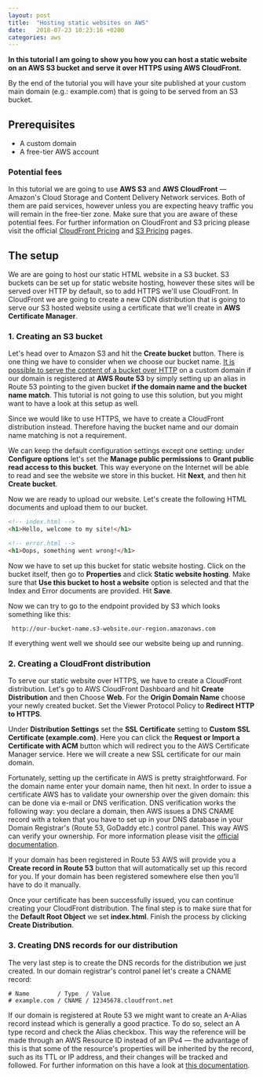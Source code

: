 ```yaml
---
layout: post
title:  "Hosting static websites on AWS"
date:   2018-07-23 10:23:16 +0200
categories: aws
---
```


**In this tutorial I am going to show you how you can host a static website on an AWS S3 bucket and serve it over HTTPS using AWS CloudFront.**

By the end of the tutorial you will have your site published at your custom main domain (e.g.: example.com) that is going to be served from an S3 bucket.

## Prerequisites

- A custom domain
- A free-tier AWS account

### Potential fees

In this tutorial we are going to use **AWS S3** and **AWS CloudFront** — Amazon's Cloud Storage and Content Delivery Network services. Both of them are paid services, however unless you are expecting heavy traffic you will remain in the free-tier zone. Make sure that you are aware of these potential fees. For further information on CloudFront and S3 pricing please visit the official [CloudFront Pricing](https://aws.amazon.com/cloudfront/pricing/) and [S3 Pricing](https://aws.amazon.com/s3/pricing/) pages.

## The setup

We are are going to host our static HTML website in a S3 bucket. S3 buckets can be set up for static website hosting, however these sites will be served over HTTP by default, so to add HTTPS we'll use CloudFront. In CloudFront we are going to create a new CDN distribution that is going to serve our S3 hosted website using a certificate that we'll create in **AWS Certificate Manager**.

### 1. Creating an S3 bucket

Let's head over to Amazon S3 and hit the **Create bucket** button. There is one thing we have to consider when we choose our bucket name. [It is possible to serve the content of a bucket over HTTP](https://docs.aws.amazon.com/Route53/latest/DeveloperGuide/RoutingToS3Bucket.html) on a custom domain if our domain is registered at **AWS Route 53** by simply setting up an alias in Route 53 pointing to the given bucket **if the domain name and the bucket name match**. This tutorial is not going to use this solution, but you might want to have a look at this setup as well.

Since we would like to use HTTPS, we have to create a CloudFront distribution instead. Therefore having the bucket name and our domain name matching is not a requirement.

We can keep the default configuration settings except one setting: under **Configure options** let's set the **Manage public permissions** to **Grant public read access to this bucket**. This way everyone on the Internet will be able to read and see the website we store in this bucket. Hit **Next**, and then hit **Create bucket**.

Now we are ready to upload our website. Let's create the following HTML documents and upload them to our bucket.

```html
<!-- index.html -->
<h1>Hello, welcome to my site!</h1>
```

```html
<!-- error.html -->
<h1>Oops, something went wrong!</h1>
```

Now we have to set up this bucket for static website hosting. Click on the bucket itself, then go to **Properties** and click **Static website hosting**. Make sure that **Use this bucket to host a website** option is selected and that the Index and Error documents are provided. Hit **Save**. 

Now we can try to go to the endpoint provided by S3 which looks something like this:

```
 http://our-bucket-name.s3-website.our-region.amazonaws.com
```

If everything went well we should see our website being up and running.

### 2. Creating a CloudFront distribution

To serve our static website over HTTPS, we have to create a CloudFront distribution. Let's go to AWS CloudFront Dashboard and hit **Create Distribution** and then Choose **Web**. For the **Origin Domain Name** choose your newly created bucket. Set the Viewer Protocol Policy to **Redirect HTTP to HTTPS**. 

Under **Distribution Settings** set the **SSL Certificate** setting to **Custom SSL Certificate (example.com)**. Here you can click the **Request or Import a Certificate with ACM** button which will redirect you to the AWS Certificate Manager service. Here we will create a new SSL certificate for our main domain. 

Fortunately, setting up the certificate in AWS is pretty straightforward. For the domain name enter your domain name, then hit next. In order to issue a certificate AWS has to validate your ownership over the given domain: this can be done via e-mail or DNS verification. DNS verification works the following way: you declare a domain, then AWS issues a DNS CNAME record with a token that you have to set up in your DNS database in your Domain Registrar's (Route 53, GoDaddy etc.) control panel. This way AWS can verify your ownership. For more information please visit the [official documentation](https://docs.aws.amazon.com/acm/latest/userguide/gs-acm-validate-dns.html).

If your domain has been registered in Route 53 AWS will provide you a **Create record in Route 53** button that will automatically set up this record for you. If your domain has been registered somewhere else then you'll have to do it manually.

Once your certificate has been successfully issued, you can continue creating your CloudFront distribution. The final step is to make sure that for the **Default Root Object** we set **index.html**. Finish the process by clicking **Create Distribution**.

### 3. Creating DNS records for our distribution

The very last step is to create the DNS records for the distribution we just created. In our domain registrar's control panel let's create a CNAME record:

```
# Name        / Type  / Value
# example.com / CNAME / 12345678.cloudfront.net
```

If our domain is registered at Route 53 we might want to create an A-Alias record instead which is generally a good practice. To do so, select an A type record and check the Alias checkbox. This way the reference will be made through an AWS Resource ID instead of an IPv4 — the advantage of this is that some of the resource's properties will be inherited by the record, such as its TTL or IP address, and their changes will be tracked and followed. For further information on this have a look at [this documentation](https://docs.aws.amazon.com/Route53/latest/DeveloperGuide/resource-record-sets-choosing-alias-non-alias.html).